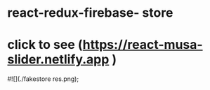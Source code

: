 # react-redux-firebase- store

# click to see (https://react-musa-slider.netlify.app )

#![](./fakestore res.png);
